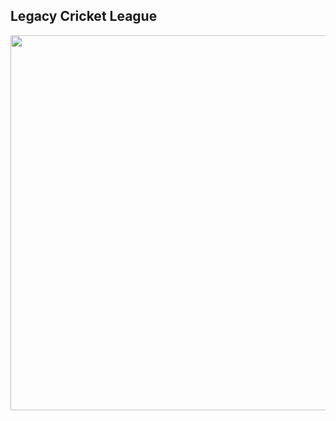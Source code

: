 ## Legacy Cricket League

<img src="https://github.com/user-attachments/assets/5899967b-4f5b-48cf-a9ef-ed1f7963f200" style="width: 600px; height: auto;" />
